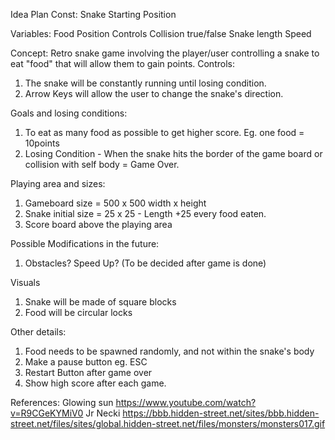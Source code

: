 Idea Plan
Const:
Snake Starting Position

Variables:
Food Position
Controls
Collision true/false
Snake length
Speed

Concept:
Retro snake game involving the player/user controlling a snake to eat "food" that will allow them to gain points.
Controls:
1. The snake will be constantly running until losing condition.
2. Arrow Keys will allow the user to change the snake's direction.

Goals and losing conditions:
1. To eat as many food as possible to get higher score. Eg. one food = 10points
2. Losing Condition - When the snake hits the border of the game board or collision with self body = Game Over.

Playing area and sizes:
1. Gameboard size = 500 x 500 width x height 
2. Snake initial size = 25 x 25 - Length +25 every food eaten.
3. Score board above the playing area

Possible Modifications in the future:
1. Obstacles? Speed Up? (To be decided after game is done)

Visuals
1. Snake will be made of square blocks 
2. Food will be circular locks

Other details:
1. Food needs to be spawned randomly, and not within the snake's body
2. Make a pause button eg. ESC
3. Restart Button after game over
4. Show high score after each game.








References:
Glowing sun
https://www.youtube.com/watch?v=R9CGeKYMiV0
Jr Necki
https://bbb.hidden-street.net/sites/bbb.hidden-street.net/files/sites/global.hidden-street.net/files/monsters/monsters017.gif
